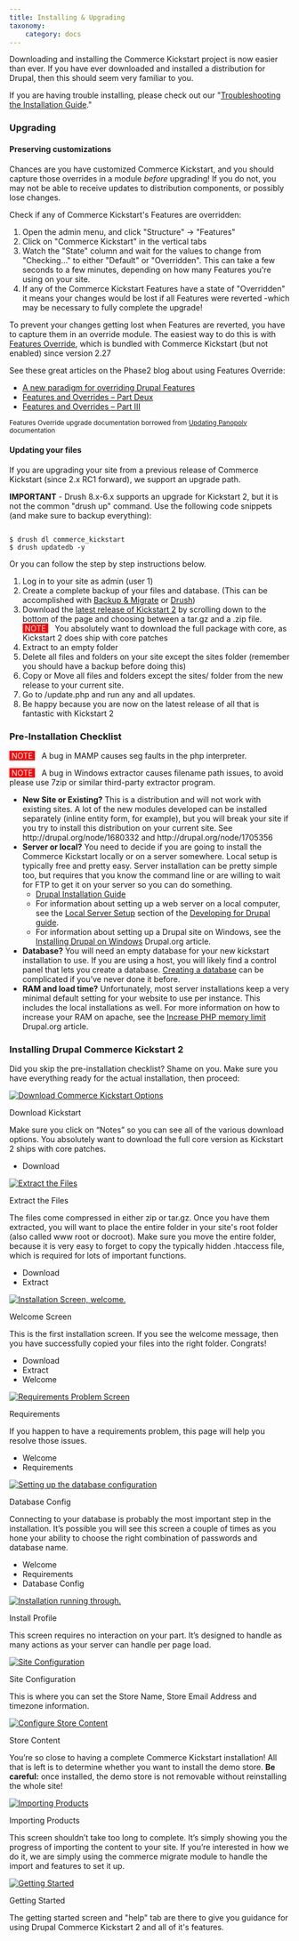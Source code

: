 ```yaml
---
title: Installing & Upgrading
taxonomy:
    category: docs
---
```


<div class="docs-enhanced">
<p>Downloading and installing the Commerce Kickstart project is now easier than ever. If you have ever downloaded and installed a distribution for Drupal, then this should seem very familiar to you.</p>
<p>If you are having trouble installing, please check out our "<a href="/commerce-kickstart-2/troubleshooting-kickstart-2-installation">Troubleshooting the Installation Guide</a>."</p>
<h3>Upgrading</h3>
<h4>Preserving customizations</h4>
<p>Chances are you have customized Commerce Kickstart, and you should capture those overrides in a module <em>before</em> upgrading! If you do not, you may not be able to receive updates to distribution components, or possibly lose changes.</p>
<p>Check if any of Commerce Kickstart's Features are overridden:<p>
<ol>
<li>Open the admin menu, and click "Structure" -> "Features"</li>
<li>Click on "Commerce Kickstart" in the vertical tabs</li>
<li>Watch the "State" column and wait for the values to change from "Checking..." to either "Default" or "Overridden". This can take a few seconds to a few minutes, depending on how many Features you're using on your site.</li>
<li>If any of the Commerce Kickstart Features have a state of "Overridden" it means your changes would be lost if all Features were reverted -which may be necessary to fully complete the upgrade!</li>
</ol>

<p>To prevent your changes getting lost when Features are reverted, you have to capture them in an override module. The easiest way to do this is with <a href="https://www.drupal.org/project/features_override">Features Override</a>, which is bundled with Commerce Kickstart (but not enabled) since version 2.27</p>
<p>See these great articles on the Phase2 blog about using Features Override:</p>
<ul>
<li><a href="http://www.phase2technology.com/blog/a-new-paradigm-for-overriding-drupal-features/">A new paradigm for overriding Drupal Features</a></li>
<li><a href="http://www.phase2technology.com/blog/features-and-overrides-part-deux/">Features and Overrides – Part Deux</a></li>
<li><a href="http://www.phase2technology.com/blog/features-and-overrides-part-iii/">Features and Overrides – Part III</a></li>
</ul>

<p><small style="font-size: smaller;">Features Override upgrade documentation borrowed from <a href="https://www.drupal.org/node/2272177">Updating Panopoly</a> documentation</small></p>

<h4>Updating your files</h4>
<p>If you are upgrading your site from a previous release of Commerce Kickstart (since 2.x RC1 forward), we support an upgrade path.</p>
<p><STRONG>IMPORTANT</STRONG> - Drush 8.x-6.x supports an upgrade for Kickstart 2, but it is not the common "drush up" command. Use the following code snippets (and make sure to backup everything):</p>
<code>
$ drush dl commerce_kickstart
$ drush updatedb -y
</code>
<p>Or you can follow the step by step instructions below.</p>
<ol>
<li>Log in to your site as admin (user 1)</li>
<li>Create a complete backup of your files and database. (This can be accomplished with <a href="http://drupal.org/project/backup_migrate">Backup & Migrate</a> or <a href="http://drupal.org/project/drush">Drush</a>)</li>
<li>Download the <a href="http://drupal.org/project/commerce_kickstart">latest release of Kickstart 2</a> by scrolling down to the bottom of the page and choosing between a tar.gz and a .zip file.<br /><span style="color: #FFF; background: red;">&nbsp;NOTE&nbsp;</span> &nbsp; You absolutely want to download the full package with core, as Kickstart 2 does ship with core patches</li>
<li>Extract to an empty folder</li>
<li>Delete all files and folders on your site except the sites folder (remember you should have a backup before doing this)</li>
<li>Copy or Move all files and folders except the sites/ folder from the new release to your current site.</li>
<li>Go to /update.php and run any and all updates.</li>
<li>Be happy because you are now on the latest release of all that is fantastic with Kickstart 2</li>
</ol>
<h3>Pre-Installation Checklist</h3>
<p><span style="color: #FFF; background: red;">&nbsp;NOTE&nbsp;</span> &nbsp; A bug in MAMP causes seg faults in the php interpreter.</p>
<p><span style="color: #FFF; background: red;">&nbsp;NOTE&nbsp;</span> &nbsp; A bug in Windows extractor causes filename path issues, to avoid please use 7zip or similar third-party extractor program.</p>
<ul>
  <li><strong>New Site or Existing?</strong> This is a distribution and will not work with existing sites. A lot of the new modules developed can be installed separately (inline entity form, for example), but you will break your site if you try to install this distribution on your current site. See http://drupal.org/node/1680332 and http://drupal.org/node/1705356</li>
  <li><strong>Server or local?</strong> You need to decide if you are going to install the Commerce Kickstart locally or on a server somewhere. Local setup is typically free and pretty easy. Server installation can be pretty simple too, but requires that you know the command line or are willing to wait for FTP to get it on your server so you can do something.<ul>
    <li><a href="http://drupal.org/documentation/install/">Drupal Installation Guide</a></li>
    <li>For information about setting up a web server on a local computer, see the <a href="http://drupal.org/node/157602">Local Server Setup</a> section of the <a href="http://drupal.org/documentation/develop">Developing for Drupal guide</a>.</li>
    <li>For information about setting up a Drupal site on Windows, see the <a href="http://drupal.org/documentation/install/windows">Installing Drupal on Windows</a> Drupal.org article.</li>
  </ul></li>
  <li><strong>Database?</strong> You will need an empty database for your new kickstart installation to use. If you are using a host, you will likely find a control panel that lets you create a database. <a href="http://drupal.org/documentation/install/create-database">Creating a database</a> can be complicated if you’ve never done it before.</li>
  <li><strong>RAM and load time?</strong> Unfortunately, most server installations keep a very minimal default setting for your website to use per instance. This includes the local installations as well. For more information on how to increase your RAM on apache, see the <a href="http://drupal.org/node/207036">Increase PHP memory limit</a> Drupal.org article. </li>
</ul>
<h3>Installing Drupal Commerce Kickstart 2</h3>
<p>Did you skip the pre-installation checklist? Shame on you. Make sure you have everything ready for the actual installation, then proceed:</p>
<div class="screenshot screenshot-caption">
    <div class="img">
        <a href="/user/pages/02.commerce1/03.commerce-kickstart-2/01.Installing-and-Upgrading/CK-Install-1.png">
            <img src="/user/pages/02.commerce1/03.commerce-kickstart-2/01.Installing-and-Upgrading/CK-Install-1.png" alt="Download Commerce Kickstart Options" />
        </a>
    </div>
    <div class="caption">
        <p class="caption-title">Download Kickstart</p>
        <p>Make sure you click on “Notes” so you can see all of the various download options. You absolutely want to download the full core version as Kickstart 2 ships with core patches.</p>
    </div>
    <ul class="screenshot_breadcrumbs">
        <li class="first">Download</li>
    </ul>
</div>
<div class="screenshot screenshot-caption">
    <div class="img">
        <a href="/user/pages/02.commerce1/03.commerce-kickstart-2/01.Installing-and-Upgrading/CK-Install-2.png">
            <img src="/user/pages/02.commerce1/03.commerce-kickstart-2/01.Installing-and-Upgrading/CK-Install-2.png" alt="Extract the Files" />
        </a>
    </div>
    <div class="caption">
        <p class="caption-title">Extract the Files</p>
        <p>The files come compressed in either zip or tar.gz. Once you have them extracted, you will want to place the entire folder in your site's root folder (also called www root or docroot). Make sure you move the entire folder, because it is very easy to forget to copy the typically hidden .htaccess file, which is required for lots of important functions.</p>
    </div>
    <ul class="screenshot_breadcrumbs">
        <li class="first">Download</li>
        <li class="last">Extract</li>
    </ul>
</div>
<div class="screenshot screenshot-caption">
    <div class="img">
        <a href="/user/pages/02.commerce1/03.commerce-kickstart-2/01.Installing-and-Upgrading/CK-Install-3.png">
            <img src="/user/pages/02.commerce1/03.commerce-kickstart-2/01.Installing-and-Upgrading/CK-Install-3.png" alt="Installation Screen, welcome." />
        </a>
    </div>
    <div class="caption">
        <p class="caption-title">Welcome Screen</p>
        <p>This is the first installation screen. If you see the welcome message, then you have successfully copied your files into the right folder. Congrats!</p>
    </div>
    <ul class="screenshot_breadcrumbs">
        <li class="first">Download</li>
        <li class="">Extract</li>
        <li class="last">Welcome</li>
    </ul>
</div>
<div class="screenshot screenshot-caption">
    <div class="img">
        <a href="/user/pages/02.commerce1/03.commerce-kickstart-2/01.Installing-and-Upgrading/CK-Install-4.png">
            <img src="/user/pages/02.commerce1/03.commerce-kickstart-2/01.Installing-and-Upgrading/CK-Install-4.png" alt="Requirements Problem Screen" />
        </a>
    </div>
    <div class="caption">
        <p class="caption-title">Requirements</p>
        <p>If you happen to have a requirements problem, this page will help you resolve those issues.</p>
    </div>
    <ul class="screenshot_breadcrumbs">
        <li class="first">Welcome</li>
        <li class="last">Requirements</li>
    </ul>
</div>
<div class="screenshot screenshot-caption">
    <div class="img">
        <a href="/user/pages/02.commerce1/03.commerce-kickstart-2/01.Installing-and-Upgrading/CK-Install-5.png">
            <img src="/user/pages/02.commerce1/03.commerce-kickstart-2/01.Installing-and-Upgrading/CK-Install-5.png" alt="Setting up the database configuration" />
        </a>
    </div>
    <div class="caption">
        <p class="caption-title">Database Config</p>
        <p>Connecting to your database is probably the most important step in the installation. It’s possible you will see this screen a couple of times as you hone your ability to choose the right combination of passwords and database name.</p>
    </div>
    <ul class="screenshot_breadcrumbs">
        <li class="first">Welcome</li>
        <li class="">Requirements</li>
        <li class="last">Database Config</li>
    </ul>
</div>
<div class="screenshot screenshot-caption">
    <div class="img">
        <a href="/user/pages/02.commerce1/03.commerce-kickstart-2/01.Installing-and-Upgrading/CK-Install-6.png">
            <img src="/user/pages/02.commerce1/03.commerce-kickstart-2/01.Installing-and-Upgrading/CK-Install-6.png" alt="Installation running through." />
        </a>
    </div>
    <div class="caption">
        <p class="caption-title">Install Profile</p>
        <p>This screen requires no interaction on your part. It’s designed to handle as many actions as your server can handle per page load.</p>
    </div>
</div>
<div class="screenshot screenshot-caption">
    <div class="img">
        <a href="/user/pages/02.commerce1/03.commerce-kickstart-2/01.Installing-and-Upgrading/CK-Install-7.png">
            <img src="/user/pages/02.commerce1/03.commerce-kickstart-2/01.Installing-and-Upgrading/CK-Install-7.png" alt="Site Configuration" />
        </a>
    </div>
    <div class="caption">
        <p class="caption-title">Site Configuration</p>
        <p>This is where you can set the Store Name, Store Email Address and timezone information.</p>
    </div>
</div>
<div class="screenshot screenshot-caption">
    <div class="img">
        <a href="/user/pages/02.commerce1/03.commerce-kickstart-2/01.Installing-and-Upgrading/CK-Install-8.png">
            <img src="/user/pages/02.commerce1/03.commerce-kickstart-2/01.Installing-and-Upgrading/CK-Install-8.png" alt="Configure Store Content" />
        </a>
    </div>
    <div class="caption">
        <p class="caption-title">Store Content</p>
        <p>You’re so close to having a complete Commerce Kickstart installation! All that is left is to determine whether you want to install the demo store. <b>Be careful:</b> once installed, the demo store is not removable without reinstalling the whole site!</p>
    </div>
</div>
<div class="screenshot screenshot-caption">
    <div class="img">
        <a href="/user/pages/02.commerce1/03.commerce-kickstart-2/01.Installing-and-Upgrading/CK-Install-9.png">
            <img src="/user/pages/02.commerce1/03.commerce-kickstart-2/01.Installing-and-Upgrading/CK-Install-9.png" alt="Importing Products" />
        </a>
    </div>
    <div class="caption">
        <p class="caption-title">Importing Products</p>
        <p>This screen shouldn’t take too long to complete. It’s simply showing you the progress of importing the content to your site. If you’re interested in how we do it, we are simply using the commerce migrate module to handle the import and features to set it up.</p>
    </div>
</div>
<div class="screenshot screenshot-caption">
    <div class="img">
        <a href="/user/pages/02.commerce1/03.commerce-kickstart-2/01.Installing-and-Upgrading/CK-Install-10.png">
            <img src="/user/pages/02.commerce1/03.commerce-kickstart-2/01.Installing-and-Upgrading/CK-Install-10.png" alt="Getting Started" />
        </a>
    </div>
    <div class="caption">
        <p class="caption-title">Getting Started</p>
        <p>The getting started screen and "help" tab are there to give you guidance for using Drupal Commerce Kickstart 2 and all of it's features.</p>
    </div>
</div>
</div>
